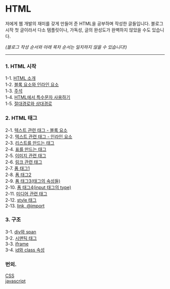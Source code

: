 # HTML
저에게 웹 개발의 재미를 갖게 만들어 준 HTML을 공부하며 작성한 글들입니다.
블로그 시작 첫 글이라서 다소 템플릿이나, 가독성, 글의 완성도가 완벽하지 않았을 수도 있습니다.

<i>(블로그 작성 순서와 아래 목차 순서는 일치하지 않을 수 있습니다!)</i>

---
### 1. HTML 시작
1-1. [HTML 소개](https://velog.io/@bami/HTML-HTML-%EC%86%8C%EA%B0%9C-cmi71ck0) <br/>
1-2. [블록 요소와 인라인 요소](https://velog.io/@bami/HTML-%EB%B8%94%EB%A1%9D-%EC%9A%94%EC%86%8C%EC%99%80-%EC%9D%B8%EB%9D%BC%EC%9D%B8-%EC%9A%94%EC%86%8C) <br/>
1-3. [주석](https://velog.io/@bami/HTML-HTML-%EC%A3%BC%EC%84%9D) <br/>
1-4. [HTML에서 특수문자 사용하기](https://velog.io/@bami/HTML-%ED%8A%B9%EC%88%98%EB%AC%B8%EC%9E%90-%EC%9E%85%EB%A0%A5%ED%95%98%EA%B8%B0) <br/>
1-5. [절대경로와 상대경로](https://velog.io/@bami/%ED%8C%8C%EC%9D%BC-%EA%B2%BD%EB%A1%9C-%EC%A0%88%EB%8C%80-%EA%B2%BD%EB%A1%9C%EC%99%80-%EC%83%81%EB%8C%80-%EA%B2%BD%EB%A1%9C) <br/>

### 2. HTML 태그
2-1. [텍스트 관련 태그 - 블록 요소](https://velog.io/@bami/HTML-%ED%85%8D%EC%8A%A4%ED%8A%B8-%ED%83%9C%EA%B7%B8-%EB%B8%94%EB%A1%9D-%EC%9A%94%EC%86%8C) <br/>
2-2. [텍스트 관련 태그 - 인라인 요소](https://velog.io/@bami/HTML-%ED%85%8D%EC%8A%A4%ED%8A%B8-%ED%83%9C%EA%B7%B8-%EC%9D%B8%EB%9D%BC%EC%9D%B8-%EC%9A%94%EC%86%8C) <br/>
2-3. [리스트를 만드는 태그](https://velog.io/@bami/HTML-%EB%A6%AC%EC%8A%A4%ED%8A%B8-%EB%A7%8C%EB%93%A4%EA%B8%B0) <br/>
2-4. [표를 만드는 태그](https://velog.io/@bami/HTML-%ED%85%8C%EC%9D%B4%EB%B8%94%EA%B3%BC-%EA%B4%80%EB%A0%A8%EB%90%9C-%ED%83%9C%EA%B7%B8%EB%93%A4) <br/>
2-5. [이미지 관련 태그](https://velog.io/@bami/HTML-%EC%9D%B4%EB%AF%B8%EC%A7%80-%ED%83%9C%EA%B7%B8) <br/>
2-6. [링크 관련 태그](https://velog.io/@bami/HTML-%ED%95%98%EC%9D%B4%ED%8D%BC%EB%A7%81%ED%81%AC-%ED%83%9C%EA%B7%B8) <br/>
2-7. [폼 태그1](https://velog.io/@bami/HTML-%ED%8F%BC-%EC%9A%94%EC%86%8C-1) <br/>
2-8. [폼 태그2](https://velog.io/@bami/HTML-%ED%8F%BC-%EC%9A%94%EC%86%8C-2) <br/>
2-9. [폼 태그3(태그의 속성들)](https://velog.io/@bami/HTML-%ED%8F%BC-%EC%9A%94%EC%86%8C-3-%EC%86%8D%EC%84%B1) <br/>
2-10. [폼 태그4(input 태그의 type)](https://velog.io/@bami/HTML-%ED%8F%BC-%EC%9A%94%EC%86%8C-4-type-%EC%86%8D%EC%84%B1) <br/>
2-11. [미디어 관련 태그](https://velog.io/@bami/HTML-%EB%AF%B8%EB%94%94%EC%96%B4-%EA%B4%80%EB%A0%A8-%ED%83%9C%EA%B7%B8) <br/>
2-12. [style 태그](https://velog.io/@bami/HTML-style-%ED%83%9C%EA%B7%B8) <br/>
2-13. [link, @import](https://velog.io/@bami/HTML-link%ED%83%9C%EA%B7%B8%EB%A1%9C-%EC%99%B8%EB%B6%80-%ED%8C%8C%EC%9D%BC-%EC%82%BD%EC%9E%85%ED%95%98%EA%B8%B0) <br/>

### 3. 구조
3-1. [div와 span](https://velog.io/@bami/HTML-div%EC%99%80-span) <br/>
3-2. [시맨틱 태그](https://velog.io/@bami/HTML-%EC%8B%9C%EB%A7%A8%ED%8B%B1-%ED%83%9C%EA%B7%B8) <br/>
3-3. [iframe](https://velog.io/@bami/HTML-iframe) <br/>
3-4. [id와 class 속성](https://velog.io/@bami/HTML-id%EC%99%80-class) <br/>

### 번외.
[CSS](https://github.com/Bam-j/study-repo/blob/main/CSS.md) <br/>
[javascript](https://github.com/Bam-j/study-repo/blob/main/JAVASCRIPT.md) <br/>